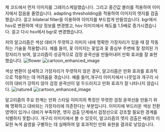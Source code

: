 제 코드에서 먼저 이미지를 그레이스케일했습니다. 그리고 중간값 블러를 적용하여 이미지에서 잡음을 줄였습니다. adapting thresholding을 적용하여 이미지의 엣지를 검출했습니다. 긜고 bilateral filter을 이용하여 이미지를 부드럽게 만들었습니다. bgr에서 hsv로 변환하여 색상 정보를 변경했고, hsv 이미지에서 채도를 1.5배로 증가시켰습니다. 긜고 다시 hsv에서 bgr로 변경했습니다.

저의 알고리즘은 색상 대비가 뚜렷하고 이미지 내에 명확한 가장자리가 있을 때 잘 작동하는 기술을 적용합니다. 예를 들어, 꽃 이미지는 꽃잎과 꽃 중심부 주변에 잘 정의된 가장자리가 보여, 알고리즘이 성공적으로 검정 윤곽선을 만들어내어 만화 효과를 잘 표현했습니다.
![flower](https://github.com/aikozvezda/OpenCV-Cartoon-Enhanced-Photo/assets/144213771/00935d7c-ea99-4792-af3a-4d28645857f3)
![cartoon_enhanced_image](https://github.com/aikozvezda/OpenCV-Cartoon-Enhanced-Photo/assets/144213771/15bb4d12-b634-4c46-8ce8-b0a30f374609)

색상 변환이 섬세하고 가장자리가 뚜렷하지 않은 경우, 알고리즘은 만화 효과를 효과적으로 적용하는 데 어려움을 겪습니다. 예를 들어,개구리 이미지에서 나뭇잎과 개구리 사이의 대비가 강하지 않아 검정 윤곽선이 덜 두드러지고 만화 효과가 잘 나타나지 않습니다.
![nature4](https://github.com/aikozvezda/OpenCV-Cartoon-Enhanced-Photo/assets/144213771/e5a6fd89-6f77-4b66-88d7-e3bfe4c1ccfa)
![cartoon_enhanced_image](https://github.com/aikozvezda/OpenCV-Cartoon-Enhanced-Photo/assets/144213771/53db333b-7b87-47ee-8a6f-fd8a0d999433)

알고리즘의 주요 한계는 만화 스타일 이미지의 특징인 뚜렷한 검정 윤곽선을 만들기 위해 명확하고 대비되는 가장자리에 의존한다는 부분입니다. 이미지에 부드러운 색상 전환 영역이 있거나 대비가 부족하면, 엣지 검출 단계에서 검정선으로 강조할 필요한 경계를 식별하지 못합니다. 개구리 이미지에서 볼 수 있듯이, 알고리즘의 엣지 검출은 배경의 미묘한 녹색 음영을 구별하는 데 실패하여 덜 효과적인 만화 표현을 결과로 낳았습니다.






